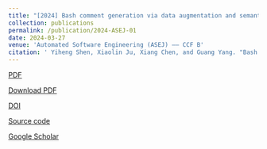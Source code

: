 ```yaml
---
title: "[2024] Bash comment generation via data augmentation and semantic‑aware CodeBERT"
collection: publications
permalink: /publication/2024-ASEJ-01
date: 2024-03-27
venue: 'Automated Software Engineering (ASEJ) —— CCF B'
citation: ' Yiheng Shen, Xiaolin Ju, Xiang Chen, and Guang Yang. "Bash comment generation via data augmentation and semantic‑aware CodeBERT". Automated Software Engineering, 2024, 31(1): 1--34.'
---
```

[PDF](http://ntu-juking.github.io/files/ASE2024-01.pdf)

[Download PDF](https://rdcu.be/dCAFK)

[DOI](https://doi.org/10.1007/s10515-024-00431-2)

[Source code](https://github.com/syhstudy/Bash2Com)

[Google Scholar]()
